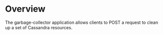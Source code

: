 # Overview

The garbage-collector application allows clients to POST a request to clean up a set of Cassandra resources.  